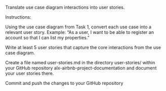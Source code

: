 Translate use case diagram interactions into user stories.

Instructions:

Using the use case diagram from Task 1, convert each use case into a relevant user story. Example: “As a user, I want to be able to register an account so that I can list my properties.”

Write at least 5 user stories that capture the core interactions from the use case diagram.

Create a file named user-stories.md in the directory user-stories/ within your GitHub repository alx-airbnb-project-documentation and document your user stories there.

Commit and push the changes to your GitHub repository
